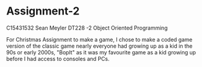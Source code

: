 # Assignment-2
C15431532
Sean Meyler
DT228 -2
Object Oriented Programming

For Christmas Assignment to make a game, I chose to make a coded game version of the classic game nearly everyone had growing up as a kid in the 90s or early 2000s, "BopIt" as it was my favourite game as a kid growing up before I had access to consoles and PCs.
